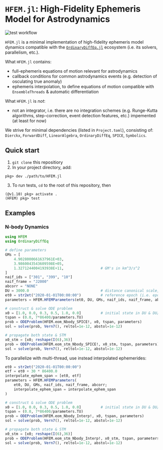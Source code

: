 # `HFEM.jl`: High-Fidelity Ephemeris Model for Astrodynamics

![test workflow](https://github.com/Yuricst/HFEM.jl/actions/workflows/runtest.yml/badge.svg)

`HFEM.jl` is a minimal implementation of high-fidelity ephemeris model dynamics compatible with the [`OrdinaryDiffEq.jl`](https://github.com/SciML/OrdinaryDiffEq.jl) ecosystem (i.e. its solvers, parallelism, etc.).

What `HFEM.jl` contains:
- full-ephemeris equations of motion relevant for astrodynamics
- callback conditions for common astrodynamics events (e.g. detection of osculating true anomaly)
- ephemeris interpolation, to define equations of motion compatible with `EnsembleThreads` & automatic differentiation

What `HFEM.jl` is *not*:
- not an integrator, i.e. there are no integration schemes (e.g. Runge-Kutta algorithms, step-correction, event detection features, etc.) impemented (at least for now)

We strive for minimal dependencies (listed in `Project.toml`), consisting of: `Dierckx`, `ForwardDiff`, `LinearAlgebra`, `OrdinaryDiffEq`, `SPICE`, `Symbolics`.


## Quick start

1. `git clone` this repositiory
2. In your project directory, add:

```julia-repl
pkg> dev ./path/to/HFEM.jl
```

3. To run tests, `cd` to the root of this repository, then

```julia-repl
(@v1.10) pkg> activate .
(HFEM) pkg> test
```

## Examples

### N-body Dynamics

```julia
using HFEM
using OrdinaryDiffEq

# define parameters
GMs = [
    4.9028000661637961E+03,
    3.9860043543609598E+05,
    1.3271244004193938E+11,                 # GM's in km^3/s^2
]
naif_ids = ["301", "399", "10"]
naif_frame = "J2000"
abcorr = "NONE"
DU = 3000.0                                 # distance canonical scale, in km
et0 = str2et("2020-01-01T00:00:00")         # reference epoch (i.e. epoch when t = 0 within the eom)
parameters = HFEM.HFEMParameters(et0, DU, GMs, naif_ids, naif_frame, abcorr)

# construct & solve ODE problem
x0 = [1.0, 0.0, 0.3, 0.5, 1.0, 0.0]         # initial state in DU & DU/TU
tspan = (0.0, 7*86400/parameters.TU)
prob = ODEProblem(HFEM.eom_Nbody_SPICE!, x0, tspan, parameters)
sol = solve(prob, Vern7(), reltol=1e-12, abstol=1e-12)

# propagate both state & STM
x0_stm = [x0; reshape(I(6),36)]
prob = ODEProblem(HFEM.eom_stm_Nbody_SPICE!, x0_stm, tspan, parameters)
sol = solve(prob, Vern7(), reltol=1e-12, abstol=1e-12)
```

To parallelize with multi-thread, use instead interpolated ephemerides:

```julia
et0 = str2et("2020-01-01T00:00:00")
etf = et0 + 30 * 86400.0
interpolate_ephem_span = [et0, etf]
parameters = HFEM.HFEMParameters(
    et0, DU, GMs, naif_ids, naif_frame, abcorr;
    interpolate_ephem_span = interpolate_ephem_span
)

# construct & solve ODE problem
x0 = [1.0, 0.0, 0.3, 0.5, 1.0, 0.0]         # initial state in DU & DU/TU
tspan = (0.0, 7*86400/parameters.TU)
prob = ODEProblem(HFEM.eom_Nbody_Interp!, x0, tspan, parameters)
sol = solve(prob, Vern7(), reltol=1e-12, abstol=1e-12)

# propagate both state & STM
x0_stm = [x0; reshape(I(6),36)]
prob = ODEProblem(HFEM.eom_stm_Nbody_Interp!, x0_stm, tspan, parameters)
sol = solve(prob, Vern7(), reltol=1e-12, abstol=1e-12)
```
